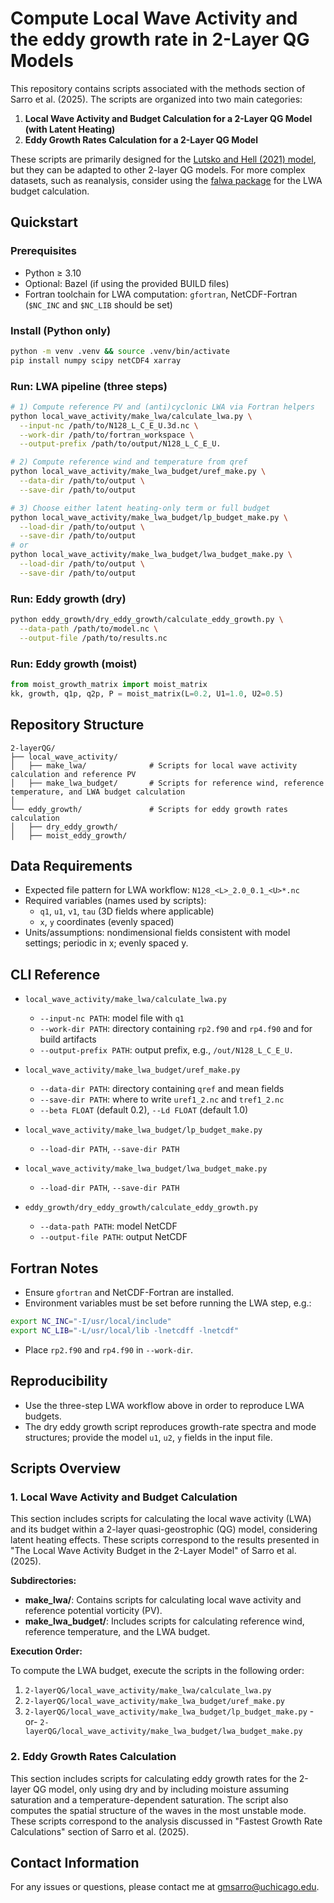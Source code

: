 # Compute Local Wave Activity and the eddy growth rate in 2-Layer QG Models

This repository contains scripts associated with the methods section of Sarro et al. (2025). The scripts are organized into two main categories:

1. **Local Wave Activity and Budget Calculation for a 2-Layer QG Model (with Latent Heating)**
2. **Eddy Growth Rates Calculation for a 2-Layer QG Model**

These scripts are primarily designed for the [Lutsko and Hell (2021) model](https://github.com/nicklutsko/moist_QG_channel/tree/main), but they can be adapted to other 2-layer QG models. For more complex datasets, such as reanalysis, consider using the [falwa package](https://github.com/csyhuang/hn2016_falwa) for the LWA budget calculation.

## Quickstart

### Prerequisites
- Python ≥ 3.10
- Optional: Bazel (if using the provided BUILD files)
- Fortran toolchain for LWA computation: `gfortran`, NetCDF-Fortran (`$NC_INC` and `$NC_LIB` should be set)

### Install (Python only)
```bash
python -m venv .venv && source .venv/bin/activate
pip install numpy scipy netCDF4 xarray
```

### Run: LWA pipeline (three steps)
```bash
# 1) Compute reference PV and (anti)cyclonic LWA via Fortran helpers
python local_wave_activity/make_lwa/calculate_lwa.py \
  --input-nc /path/to/N128_L_C_E_U.3d.nc \
  --work-dir /path/to/fortran_workspace \
  --output-prefix /path/to/output/N128_L_C_E_U.

# 2) Compute reference wind and temperature from qref
python local_wave_activity/make_lwa_budget/uref_make.py \
  --data-dir /path/to/output \
  --save-dir /path/to/output

# 3) Choose either latent heating-only term or full budget
python local_wave_activity/make_lwa_budget/lp_budget_make.py \
  --load-dir /path/to/output \
  --save-dir /path/to/output
# or
python local_wave_activity/make_lwa_budget/lwa_budget_make.py \
  --load-dir /path/to/output \
  --save-dir /path/to/output
```

### Run: Eddy growth (dry)
```bash
python eddy_growth/dry_eddy_growth/calculate_eddy_growth.py \
  --data-path /path/to/model.nc \
  --output-file /path/to/results.nc
```
### Run: Eddy growth (moist)
```python
from moist_growth_matrix import moist_matrix
kk, growth, q1p, q2p, P = moist_matrix(L=0.2, U1=1.0, U2=0.5)
``` 

## Repository Structure

```plaintext
2-layerQG/
├── local_wave_activity/
│   ├── make_lwa/              # Scripts for local wave activity calculation and reference PV
│   ├── make_lwa_budget/       # Scripts for reference wind, reference temperature, and LWA budget calculation
│
└── eddy_growth/               # Scripts for eddy growth rates calculation
│   ├── dry_eddy_growth/             
│   ├── moist_eddy_growth/      
```

## Data Requirements
- Expected file pattern for LWA workflow: `N128_<L>_2.0_0.1_<U>*.nc`
- Required variables (names used by scripts):
  - `q1`, `u1`, `v1`, `tau` (3D fields where applicable)
  - `x`, `y` coordinates (evenly spaced)
- Units/assumptions: nondimensional fields consistent with model settings; periodic in x; evenly spaced y.

## CLI Reference

- `local_wave_activity/make_lwa/calculate_lwa.py`
  - `--input-nc PATH`: model file with `q1`
  - `--work-dir PATH`: directory containing `rp2.f90` and `rp4.f90` and for build artifacts
  - `--output-prefix PATH`: output prefix, e.g., `/out/N128_L_C_E_U.`

- `local_wave_activity/make_lwa_budget/uref_make.py`
  - `--data-dir PATH`: directory containing `qref` and mean fields
  - `--save-dir PATH`: where to write `uref1_2.nc` and `tref1_2.nc`
  - `--beta FLOAT` (default 0.2), `--Ld FLOAT` (default 1.0)

- `local_wave_activity/make_lwa_budget/lp_budget_make.py`
  - `--load-dir PATH`, `--save-dir PATH`

- `local_wave_activity/make_lwa_budget/lwa_budget_make.py`
  - `--load-dir PATH`, `--save-dir PATH`

- `eddy_growth/dry_eddy_growth/calculate_eddy_growth.py`
  - `--data-path PATH`: model NetCDF
  - `--output-file PATH`: output NetCDF

## Fortran Notes
- Ensure `gfortran` and NetCDF-Fortran are installed.
- Environment variables must be set before running the LWA step, e.g.:
```bash
export NC_INC="-I/usr/local/include"
export NC_LIB="-L/usr/local/lib -lnetcdff -lnetcdf"
```
- Place `rp2.f90` and `rp4.f90` in `--work-dir`.

## Reproducibility
- Use the three-step LWA workflow above in order to reproduce LWA budgets.
- The dry eddy growth script reproduces growth-rate spectra and mode structures; provide the model `u1`, `u2`, `y` fields in the input file.

## Scripts Overview

### 1. Local Wave Activity and Budget Calculation

This section includes scripts for calculating the local wave activity (LWA) and its budget within a 2-layer quasi-geostrophic (QG) model, considering latent heating effects. These scripts correspond to the results presented in "The Local Wave Activity Budget in the 2-Layer Model" of Sarro et al. (2025).

**Subdirectories:**

- **make_lwa/**: Contains scripts for calculating local wave activity and reference potential vorticity (PV).
- **make_lwa_budget/**: Includes scripts for calculating reference wind, reference temperature, and the LWA budget.

**Execution Order:**

To compute the LWA budget, execute the scripts in the following order:

1. `2-layerQG/local_wave_activity/make_lwa/calculate_lwa.py`
2. `2-layerQG/local_wave_activity/make_lwa_budget/uref_make.py`
3. `2-layerQG/local_wave_activity/make_lwa_budget/lp_budget_make.py` 
   -or- 
   `2-layerQG/local_wave_activity/make_lwa_budget/lwa_budget_make.py`

### 2. Eddy Growth Rates Calculation

This section includes scripts for calculating eddy growth rates for the 2-layer QG model, only using dry and by including moisture assuming saturation and a temperature-dependent saturation. The script also computes the spatial structure of the waves in the most unstable mode. These scripts correspond to the analysis discussed in "Fastest Growth Rate Calculations" section of Sarro et al. (2025).

## Contact Information

For any issues or questions, please contact me at [gmsarro@uchicago.edu](mailto:gmsarro@uchicago.edu).
